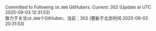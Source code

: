 Committed to Following `10,000` GitHubers. Current: <!-- FOLLOWING_COUNT -->302<!-- FOLLOWING_COUNT --> (Update at UTC <!-- LAST_UPDATED -->2025-09-03 12:31:53<!-- LAST_UPDATED -->)<br>
致力于关注`10,000`个GitHuber。当前：<!-- FOLLOWING_COUNT -->302<!-- FOLLOWING_COUNT --> (更新于北京时间 <!-- LAST_UPDATED_CST -->2025-09-03 20:31:53<!-- LAST_UPDATED_CST -->)
